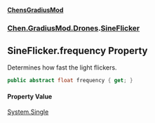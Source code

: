 #### [ChensGradiusMod](index 'index')
### [Chen.GradiusMod.Drones](Y_iPobZkdIiJ9feSuBjDaQ 'Chen.GradiusMod.Drones').[SineFlicker](gODJKXdVL5Utx1IRTLZr6w 'Chen.GradiusMod.Drones.SineFlicker')
## SineFlicker.frequency Property
Determines how fast the light flickers.  
```csharp
public abstract float frequency { get; }
```
#### Property Value
[System.Single](https://docs.microsoft.com/en-us/dotnet/api/System.Single 'System.Single')
